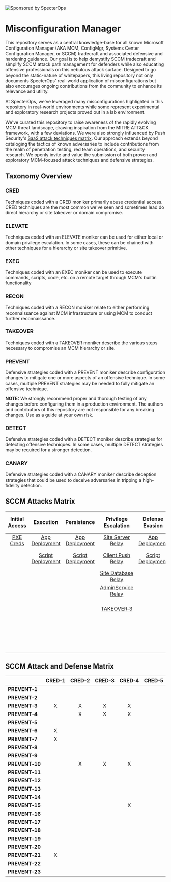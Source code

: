 ![Sponsored by SpecterOps](https://img.shields.io/endpoint?url=https%3A%2F%2Fraw.githubusercontent.com%2Fspecterops%2F.github%2Fmain%2Fconfig%2Fshield.json)

# Misconfiguration Manager
This repository serves as a central knowledge-base for all known Microsoft Configuration Manager (AKA MCM, ConfigMgr, Systems Center Configuration Manager, or SCCM) tradecraft and associated defensive and hardening guidance. Our goal is to help demystify SCCM tradecraft and simplify SCCM attack path management for defenders while also educating offensive professionals on this nebulous attack surface. Designed to go beyond the static-nature of whitepapers, this living repository not only documents SpecterOps' real-world application of misconfigurations but also encourages ongoing contributions from the community to enhance its relevance and utility.

At SpecterOps, we've leveraged many misconfigurations highlighted in this repository in real-world environments while some represent experimental and exploratory research projects proved out in a lab environment.

We've curated this repository to raise awareness of the rapidly evolving MCM threat landscape, drawing inspiration from the MITRE ATT&CK framework, with a few deviations. We were also strongly influenced by Push Security's [SaaS attack techniques matrix](https://github.com/pushsecurity/saas-attacks/tree/main). Our approach extends beyond cataloging the tactics of known adversaries to include contributions from the realm of penetration testing, red team operations, and security research. We openly invite and value the submission of both proven and exploratory MCM-focused attack techniques and defensive strategies.

## Taxonomy Overview

### CRED
Techniques coded with a CRED moniker primarily abuse credential access. CRED techniques are the most common we've seen and sometimes lead do direct hierarchy or site takeover or domain compromise.

### ELEVATE 
Techniques coded with an ELEVATE moniker can be used for either local or domain privilege escalation. In some cases, these can be chained with other techniques for a hierarchy or site takeover primitive.

### EXEC
Techniques coded with an EXEC moniker can be used to execute commands, scripts, code, etc. on a remote target through MCM's builtin functionality

### RECON
Techniques coded with a RECON moniker relate to either performing reconnaissance against MCM infrastructure or using MCM to conduct further reconnaissance.

### TAKEOVER
Techniques coded with a TAKEOVER moniker describe the various steps necessary to compromise an MCM hierarchy or site.

### PREVENT
Defensive strategies coded with a PREVENT moniker describe configuration changes to mitigate one or more aspects of an offensive technique. In some cases, multiple PREVENT strategies may be needed to fully mitigate an offensive technique.

**NOTE:** We strongly recommend proper and thorough testing of any changes before configuring them in a production environment. The authors and contributors of this repository are not responsible for any breaking changes. Use as a guide at your own risk.

### DETECT
Defensive strategies coded with a DETECT moniker describe strategies for detecting offensive techniques. In some cases, multiple DETECT strategies may be required for a stronger detection.

### CANARY
Defensive strategies coded with a CANARY moniker describe deception strategies that could be used to deceive adversaries in tripping a high-fidelity detection.

## SCCM Attacks Matrix
| Initial Access                                                                  | Execution                                                                          | Persistence                                                                        | Privilege Escalation                                                                      | Defense Evasion                                                               | Credential Access                                                                             | Discovery                                                                     | Lateral Movement                                                                          | Collection	                                                              | Command and Control                                                     | Exfiltration                                                              |
|:---:                                                                            |:---:	                                                                           |:---:                                                                               |:---:	                                                                                    |:---:                                                                          |:---:	                                                                                        |:---:	                                                                        |:---:	                                                                                    |:---:	                                                                      |:---:	                                                                |:---:	                                                                    |
| [PXE Creds](./attack-techniques/CRED/CRED-1/cred-1_description.md)              | [App Deployment](./attack-techniques/EXEC/EXEC-1/exec-1_description.md)            | [App Deployment](./attack-techniques/EXEC/EXEC-1/exec-1_description.md)            | [Site Server Relay](./attack-techniques/ELEVATE/ELEVATE-1/ELEVATE-1_description.md)       | [App Deployment](./attack-techniques/EXEC/EXEC-1/exec-1_description.md)       | [PXE Credentials](./attack-techniques/CRED/CRED-1/cred-1_description.md)                      | [LDAP Enumeration](./attack-techniques/RECON/RECON-1/recon-1_description.md)  | [Site Database Relay](./attack-techniques/TAKEOVER/TAKEOVER-1/takeover-1_description.md)  | [CMPivot](./attack-techniques/RECON/RECON-4/recon-4_description.md)         |   	                                                                    | [CMPivot](./attack-techniques/RECON/RECON-4/recon-4_description.md)       |
|   	                                                                          | [Script Deployment](./attack-techniques/EXEC/EXEC-2/exec-2_description.md)         | [Script Deployment](./attack-techniques/EXEC/EXEC-2/exec-2_description.md)         | [Client Push Relay](./attack-techniques/ELEVATE/ELEVATE-2/ELEVATE-2_description.md)       | [Script Deployment](./attack-techniques/EXEC/EXEC-2/exec-2_description.md)    | [Policy Request Credentials](./attack-techniques/CRED/CRED-2/cred-2_description.md)           | [SMB Enumeration](./attack-techniques/RECON/RECON-2/recon-2_description.md)   | [AdminService Relay](./attack-techniques/TAKEOVER/TAKEOVER-2/takeover-2_description.md)   |                                                                             |   	                                                                    |   	                                                                    |
|   	                                                                          |   	                                                                               |   	                                                                                | [Site Database Relay](./attack-techniques/TAKEOVER/TAKEOVER-1/takeover-1_description.md)  |   	                                                                        | [DPAPI Credentials](./attack-techniques/CRED/CRED-3/cred-3_description.md)                    | [HTTP Enumeration](./attack-techniques/RECON/RECON-3/recon-3_description.md)  | [TAKEOVER&#x2011;3](./attack-techniques/TAKEOVER/TAKEOVER-3/takeover-3_description.md)    |                                                                             |   	                                                                    |   	                                                                    |
|   	                                                                          |   	                                                                               |   	                                                                                | [AdminService Relay](./attack-techniques/TAKEOVER/TAKEOVER-2/takeover-2_description.md)   |   	                                                                        | [Legacy Credentials](./attack-techniques/CRED/CRED-4/cred-4_description.md)                   | [CMPivot](./attack-techniques/RECON/RECON-4/recon-4_description.md)           | [App Deployment](./attack-techniques/EXEC/EXEC-1/exec-1_description.md)                   |                                                                             |   	                                                                    |   	                                                                    |
|   	                                                                          |   	                                                                               |   	                                                                                | [TAKEOVER&#x2011;3](./attack-techniques/TAKEOVER/TAKEOVER-3/takeover-3_description.md)    |   	                                                                        | [Site Database Credentials](./attack-techniques/CRED/CRED-5/cred-5_description.md)            |   	                                                                        | [Script Deployment](./attack-techniques/EXEC/EXEC-2/exec-2_description.md)                |   	                                                                      |   	                                                                    |   	                                                                    |
|   	                                                                          |   	                                                                               |   	                                                                                |                                                                                           |   	                                                                        |   	                                                                                        |   	                                                                        | [Site Server Relay](./attack-techniques/ELEVATE/ELEVATE-1/ELEVATE-1_description%20copy.md)|   	                                                                      |   	                                                                    |   	                                                                    |
|   	                                                                          |   	                                                                               |   	                                                                                |                                                                                           |   	                                                                        |   	                                                                                        |   	                                                                        | [Client Push Relay](./attack-techniques/ELEVATE/ELEVATE-2/ELEVATE-2_description.md)       |   	                                                                      |   	                                                                    |   	                                                                    |
|   	                                                                          |   	                                                                               |   	                                                                                |                                                                                           |   	                                                                        |   	                                                                                        |   	                                                                        |   	                                                                                    |   	                                                                      |   	                                                                    |   	                                                                    |
|   	                                                                          |   	                                                                               |   	                                                                                |   	                                                                                    |   	                                                                        |   	                                                                                        |   	                                                                        |   	                                                                                    |   	                                                                      |   	                                                                    |   	                                                                    |



## SCCM Attack and Defense Matrix
|                      | CRED&#x2011;1        | CRED&#x2011;2         | CRED&#x2011;3        | CRED&#x2011;4       | CRED&#x2011;5        | ELEVATE&#x2011;1     | EXEC&#x2011;1        | EXEC&#x2011;2        | RECON&#x2011;1       | RECON&#x2011;2       | RECON&#x2011;3       | RECON&#x2011;4       | TAKEOVER&#x2011;1    | TAKEOVER&#x2011;2    | TAKEOVER&#x2011;3    | TAKEOVER&#x2011;4    | TAKEOVER&#x2011;5    |
|:---------------------|:--------------------:|:---------------------:|:--------------------:|:-------------------:|:--------------------:|:--------------------:|:--------------------:|:--------------------:|:--------------------:|:--------------------:|:--------------------:|:--------------------:|:--------------------:|:--------------------:|:--------------------:|:--------------------:|:--------------------:|
| **PREVENT&#x2011;1** |                      |                       |                      |                     |                      |                      |                      |                      |                      |                      |                      |                      |                      |                      |                      |                      |                      | 
| **PREVENT&#x2011;2** |                      |                       |                      |                     |                      |                      |                      |                      |                      |                      |                      |                      | X                    |                      |                      |                      |                      |
| **PREVENT&#x2011;3** | X                    | X                     | X                    | X                   |                      |                      |                      |                      |                      |                      |                      |                      |                      |                      |                      |                      |                      |
| **PREVENT&#x2011;4** |                      | X                     | X                    | X                   |                      |                      |                      |                      |                      |                      |                      |                      |                      |                      |                      |                      |                      |
| **PREVENT&#x2011;5** |                      |                       |                      |                     |                      |                      |                      |                      |                      |                      |                      |                      |                      |                      |                      |                      |                      | 
| **PREVENT&#x2011;6** | X                    |                       |                      |                     |                      |                      |                      |                      |                      |                      |                      |                      |                      |                      |                      |                      |                      | 
| **PREVENT&#x2011;7** | X                    |                       |                      |                     |                      |                      |                      |                      |                      |                      |                      |                      |                      |                      |                      |                      |                      |
| **PREVENT&#x2011;8** |                      |                       |                      |                     |                      |                      |                      |                      |                      |                      |                      |                      |                      |                      |                      |                      |                      |
| **PREVENT&#x2011;9** |                      |                       |                      |                     |                      |                      |                      |                      |                      |                      |                      | X                    |                      |                      |                      |                      |                      |
| **PREVENT&#x2011;10**|                      | X                     | X                    | X                   |                      |                      |                      |                      |                      |                      |                      |                      |                      |                      |                      |                      |                      |
| **PREVENT&#x2011;11**|                      |                       |                      |                     |                      |                      |                      |                      |                      |                      |                      |                      |                      |                      |                      |                      |                      |
| **PREVENT&#x2011;12**|                      |                       |                      |                     |                      |                      |                      |                      |                      |                      |                      |                      | X                    |                      |                      |                      |                      |
| **PREVENT&#x2011;13**|                      |                       |                      |                     |                      |                      |                      |                      |                      |                      |                      |                      |                      |                      |                      |                      |                      |
| **PREVENT&#x2011;14**|                      |                       |                      |                     |                      |                      |                      |                      |                      |                      |                      |                      | X                    |                      |                      |                      |                      |
| **PREVENT&#x2011;15**|                      |                       |                      | X                   |                      |                      |                      |                      |                      |                      |                      |                      |                      |                      |                      |                      |                      |
| **PREVENT&#x2011;16**|                      |                       |                      |                     |                      |                      |                      |                      |                      |                      |                      |                      |                      |                      |                      |                      |                      |
| **PREVENT&#x2011;17**|                      |                       |                      |                     |                      |                      |                      |                      |                      |                      |                      |                      |                      |                      |                      |                      |                      |
| **PREVENT&#x2011;18**|                      |                       |                      |                     |                      |                      |                      |                      |                      |                      |                      |                      |                      |                      |                      |                      |                      |
| **PREVENT&#x2011;19**|                      |                       |                      |                     |                      |                      |                      |                      |                      |                      |                      |                      |                      |                      |                      |                      |                      |
| **PREVENT&#x2011;20**|                      |                       |                      |                     |                      |                      |                      |                      |                      |                      |                      |                      |                      |                      |                      |                      |                      |
| **PREVENT&#x2011;21**| X                    |                       |                      |                     |                      |                      |                      |                      |                      |                      |                      |                      |                      |                      |                      |                      |                      |
| **PREVENT&#x2011;22**|                      |                       |                      |                     |                      |                      |                      |                      |                      |                      |                      |                      |                      |                      |                      |                      |                      |
| **PREVENT&#x2011;23**|                      |                       |                      |                     |                      |                      |                      |                      |                      |                      |                      |                      |                      |                      |                      |                      |                      |